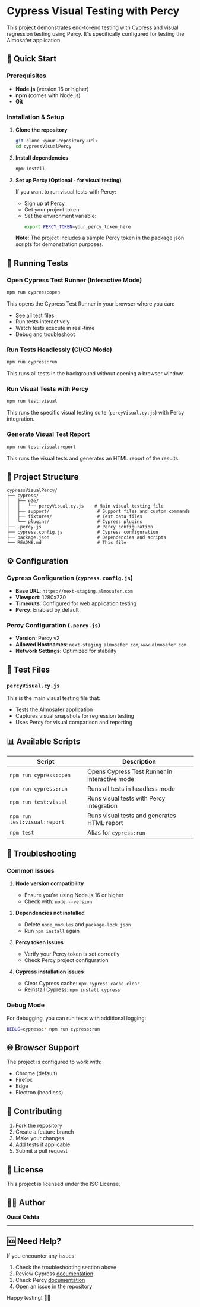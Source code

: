 # Cypress Visual Testing with Percy

This project demonstrates end-to-end testing with Cypress and visual regression testing using Percy. It's specifically configured for testing the Almosafer application.

## 🚀 Quick Start

### Prerequisites

- **Node.js** (version 16 or higher)
- **npm** (comes with Node.js)
- **Git**

### Installation & Setup

1. **Clone the repository**
   ```bash
   git clone <your-repository-url>
   cd cypressVisualPercy
   ```

2. **Install dependencies**
   ```bash
   npm install
   ```

3. **Set up Percy (Optional - for visual testing)**
   
   If you want to run visual tests with Percy:
   - Sign up at [Percy](https://percy.io)
   - Get your project token
   - Set the environment variable:
     ```bash
     export PERCY_TOKEN=your_percy_token_here
     ```
   
   **Note**: The project includes a sample Percy token in the package.json scripts for demonstration purposes.

## 🧪 Running Tests

### Open Cypress Test Runner (Interactive Mode)
```bash
npm run cypress:open
```
This opens the Cypress Test Runner in your browser where you can:
- See all test files
- Run tests interactively
- Watch tests execute in real-time
- Debug and troubleshoot

### Run Tests Headlessly (CI/CD Mode)
```bash
npm run cypress:run
```
This runs all tests in the background without opening a browser window.

### Run Visual Tests with Percy
```bash
npm run test:visual
```
This runs the specific visual testing suite (`percyVisual.cy.js`) with Percy integration.

### Generate Visual Test Report
```bash
npm run test:visual:report
```
This runs the visual tests and generates an HTML report of the results.

## 📁 Project Structure

```
cypressVisualPercy/
├── cypress/
│   ├── e2e/
│   │   └── percyVisual.cy.js    # Main visual testing file
│   ├── support/                  # Support files and custom commands
│   ├── fixtures/                 # Test data files
│   └── plugins/                  # Cypress plugins
├── .percy.js                     # Percy configuration
├── cypress.config.js             # Cypress configuration
├── package.json                  # Dependencies and scripts
└── README.md                     # This file
```

## ⚙️ Configuration

### Cypress Configuration (`cypress.config.js`)
- **Base URL**: `https://next-staging.almosafer.com`
- **Viewport**: 1280x720
- **Timeouts**: Configured for web application testing
- **Percy**: Enabled by default

### Percy Configuration (`.percy.js`)
- **Version**: Percy v2
- **Allowed Hostnames**: `next-staging.almosafer.com`, `www.almosafer.com`
- **Network Settings**: Optimized for stability

## 🎯 Test Files

### `percyVisual.cy.js`
This is the main visual testing file that:
- Tests the Almosafer application
- Captures visual snapshots for regression testing
- Uses Percy for visual comparison and reporting

## 📊 Available Scripts

| Script | Description |
|--------|-------------|
| `npm run cypress:open` | Opens Cypress Test Runner in interactive mode |
| `npm run cypress:run` | Runs all tests in headless mode |
| `npm run test:visual` | Runs visual tests with Percy integration |
| `npm run test:visual:report` | Runs visual tests and generates HTML report |
| `npm test` | Alias for `cypress:run` |

## 🔧 Troubleshooting

### Common Issues

1. **Node version compatibility**
   - Ensure you're using Node.js 16 or higher
   - Check with: `node --version`

2. **Dependencies not installed**
   - Delete `node_modules` and `package-lock.json`
   - Run `npm install` again

3. **Percy token issues**
   - Verify your Percy token is set correctly
   - Check Percy project configuration

4. **Cypress installation issues**
   - Clear Cypress cache: `npx cypress cache clear`
   - Reinstall Cypress: `npm install cypress`

### Debug Mode
For debugging, you can run tests with additional logging:
```bash
DEBUG=cypress:* npm run cypress:run
```

## 🌐 Browser Support

The project is configured to work with:
- Chrome (default)
- Firefox
- Edge
- Electron (headless)

## 📝 Contributing

1. Fork the repository
2. Create a feature branch
3. Make your changes
4. Add tests if applicable
5. Submit a pull request

## 📄 License

This project is licensed under the ISC License.

## 👨‍💻 Author

**Qusai Qishta**

---

## 🆘 Need Help?

If you encounter any issues:
1. Check the troubleshooting section above
2. Review Cypress [documentation](https://docs.cypress.io/)
3. Check Percy [documentation](https://docs.percy.io/)
4. Open an issue in the repository

Happy testing! 🧪✨
